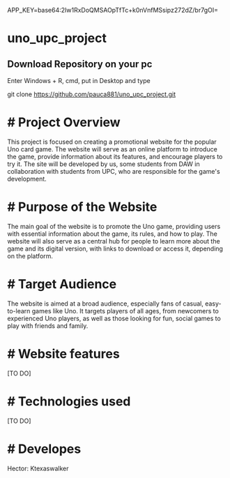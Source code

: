 APP_KEY=base64:2Iw1RxDoQMSAOpTfTc+k0nVnfMSsipz272dZ/br7gOI=

# uno_upc_project

## Download Repository on your pc ##

Enter Windows + R, cmd, put in Desktop and type

git clone https://github.com/pauca881/uno_upc_project.git

# # Project Overview

This project is focused on creating a promotional website for the popular Uno card game. The website will serve as an online platform to introduce the game, provide information about its features, and encourage players to try it. The site will be developed by us, some students from DAW in collaboration with students from UPC, who are responsible for the game's development.

# # Purpose of the Website

The main goal of the website is to promote the Uno game, providing users with essential information about the game, its rules, and how to play. The website will also serve as a central hub for people to learn more about the game and its digital version, with links to download or access it, depending on the platform.

# # Target Audience

The website is aimed at a broad audience, especially fans of casual, easy-to-learn games like Uno. It targets players of all ages, from newcomers to experienced Uno players, as well as those looking for fun, social games to play with friends and family.

# # Website features 

[TO DO]

# # Technologies used

[TO DO]

# # Developes

Hector: Ktexaswalker
